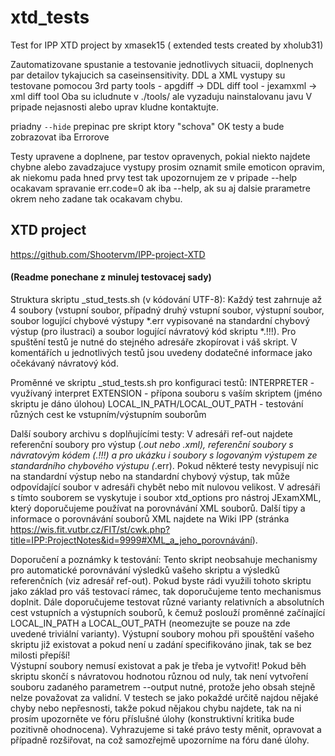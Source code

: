 # xtd_tests
Test for IPP XTD project by xmasek15 ( extended tests created by xholub31)

 
Zautomatizovane spustanie a testovanie jednotlivych situacii, doplnenych par 
detailov tykajucich sa caseinsensitivity. DDL a XML vystupy su testovane pomocou
3rd party tools - apgdiff  -> DDL diff tool
                - jexamxml -> xml diff tool
Oba su icludnute v ./tools/ ale vyzaduju nainstalovanu javu
V pripade nejasnosti alebo uprav kludne kontaktujte.

priadny `--hide` prepinac pre skript ktory "schova" OK testy a bude zobrazovat iba Errorove

Testy upravene a doplnene, par testov opravenych, pokial niekto najdete chybne alebo zavadzajuce vystupy prosim oznamit smile emoticon opravim, ak niekomu pada hned prvy test tak upozornujem ze v pripade --help ocakavam spravanie err.code=0 ak iba --help, ak su aj dalsie prarametre okrem neho zadane tak ocakavam chybu.

## XTD project
https://github.com/Shootervm/IPP-project-XTD


#### (Readme ponechane z minulej testovacej sady)

Struktura skriptu _stud_tests.sh (v kódování UTF-8):
Každý test zahrnuje až 4 soubory (vstupní soubor, případný druhý vstupní 
soubor, výstupní soubor, soubor logující chybové výstupy *.err vypisované na 
standardní chybový výstup (pro ilustraci) a soubor logující návratový kód 
skriptu *.!!!). Pro spuštění testů je nutné do stejného adresáře zkopírovat i 
váš skript. V komentářích u jednotlivých testů jsou uvedeny dodatečné 
informace jako očekávaný návratový kód. 

Proměnné ve skriptu _stud_tests.sh pro konfiguraci testů:
 INTERPRETER - využívaný interpret 
 EXTENSION - přípona souboru s vaším skriptem (jméno skriptu je dáno úlohou) 
 LOCAL_IN_PATH/LOCAL_OUT_PATH - testování různých cest ke vstupním/výstupním
   souborům
 
Další soubory archivu s doplňujícími testy:
V adresáři ref-out najdete referenční soubory pro výstup (*.out nebo *.xml), 
referenční soubory s návratovým kódem (*.!!!) a pro ukázku i soubory s 
logovaným výstupem ze standardního chybového výstupu (*.err). Pokud některé 
testy nevypisují nic na standardní výstup nebo na standardní chybový výstup, 
tak může odpovídající soubor v adresáři chybět nebo mít nulovou velikost.
V adresáři s tímto souborem se vyskytuje i soubor xtd_options 
pro nástroj JExamXML, který doporučujeme používat na porovnávání XML souborů. 
Další tipy a informace o porovnávání souborů XML najdete na Wiki IPP (stránka 
https://wis.fit.vutbr.cz/FIT/st/cwk.php?title=IPP:ProjectNotes&id=9999#XML_a_jeho_porovnávání).

Doporučení a poznámky k testování:
Tento skript neobsahuje mechanismy pro automatické porovnávání výsledků vašeho 
skriptu a výsledků referenčních (viz adresář ref-out). Pokud byste rádi 
využili tohoto skriptu jako základ pro váš testovací rámec, tak doporučujeme 
tento mechanismus doplnit.
Dále doporučujeme testovat různé varianty relativních a absolutních cest 
vstupních a výstupních souborů, k čemuž poslouží proměnné začínající 
LOCAL_IN_PATH a LOCAL_OUT_PATH (neomezujte se pouze na zde uvedené triviální 
varianty). 
Výstupní soubory mohou při spouštění vašeho skriptu již existovat a pokud není 
u zadání specifikováno jinak, tak se bez milosti přepíší!           
Výstupní soubory nemusí existovat a pak je třeba je vytvořit!
Pokud běh skriptu skončí s návratovou hodnotou různou od nuly, tak není 
vytvoření souboru zadaného parametrem --output nutné, protože jeho obsah 
stejně nelze považovat za validní.
V testech se jako pokaždé určitě najdou nějaké chyby nebo nepřesnosti, takže 
pokud nějakou chybu najdete, tak na ni prosím upozorněte ve fóru příslušné 
úlohy (konstruktivní kritika bude pozitivně ohodnocena). Vyhrazujeme si také 
právo testy měnit, opravovat a případně rozšiřovat, na což samozřejmě 
 upozorníme na fóru dané úlohy.

